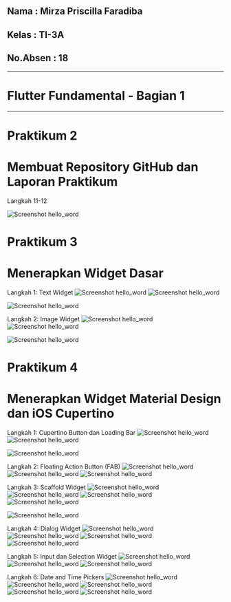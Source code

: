 Nama : Mirza Priscilla Faradiba
----------------------------
Kelas : TI-3A 
----------------------------
No.Absen : 18
----------------------------

----------------------------
# Flutter Fundamental - Bagian 1
----------------------------
# Praktikum 2
# Membuat Repository GitHub dan Laporan Praktikum
Langkah 11-12

![Screenshot hello_word](image/01.jpg)

# Praktikum 3
# Menerapkan Widget Dasar
Langkah 1: Text Widget
![Screenshot hello_word](image/langkah1_p3.jpg)
![Screenshot hello_word](image/02.jpg)

![Screenshot hello_word](image/langkah1.1_p3.jpg)

Langkah 2: Image Widget
![Screenshot hello_word](image/langkah2_p3.jpg)
![Screenshot hello_word](image/03.jpg)

![Screenshot hello_word](image/langkah2.1_p3.jpg)

# Praktikum 4
# Menerapkan Widget Material Design dan iOS Cupertino
Langkah 1: Cupertino Button dan Loading Bar
![Screenshot hello_word](image/langkah1_p4.jpg)
![Screenshot hello_word](image/langkah1.1_p4.jpg)

![Screenshot hello_word](image/langkah1.2_p4.jpg)

Langkah 2: Floating Action Button (FAB)
![Screenshot hello_word](image/langkah2_p4.jpg)
![Screenshot hello_word](image/langkah2.1_p4.jpg)
![Screenshot hello_word](image/langkah2.2_p4.jpg)

Langkah 3: Scaffold Widget
![Screenshot hello_word](image/langkah3.1_p4.jpg)
![Screenshot hello_word](image/langkah3.2_p4.jpg)
![Screenshot hello_word](image/langkah3.3_p4.jpg)
![Screenshot hello_word](image/langkah3.4_p4.jpg)

![Screenshot hello_word](image/langkah3.5_p4.jpg)

Langkah 4: Dialog Widget
![Screenshot hello_word](image/langkah4.1_p4.jpg)
![Screenshot hello_word](image/langkah4.2_p4.jpg)
![Screenshot hello_word](image/langkah4.3_p4.jpg)
![Screenshot hello_word](image/langkah4.4_p4.jpg)

Langkah 5: Input dan Selection Widget
![Screenshot hello_word](image/langkah5.1_p4.jpg)
![Screenshot hello_word](image/langkah5.2_p4.jpg)
![Screenshot hello_word](image/langkah5.3_p4.jpg)

Langkah 6: Date and Time Pickers
![Screenshot hello_word](image/langkah6.1_p4.jpg)
![Screenshot hello_word](image/langkah6.2_p4.jpg)
![Screenshot hello_word](image/langkah6.3_p4.jpg)
![Screenshot hello_word](image/langkah6.4_p4.jpg)
![Screenshot hello_word](image/langkah6.5_p4.jpg)